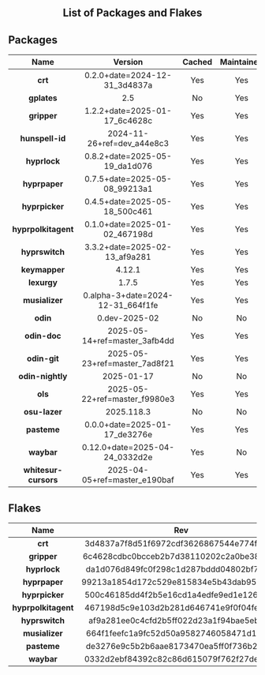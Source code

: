 <!--- This list was auto-generated. DO NOT edit this file manually. -->

<h2 align="center">List of Packages and Flakes</h2>

## Packages

| **Name** | **Version** | **Cached** | **Maintained** | **Homepage** |
| :-: | :-: | :-: | :-: | :-: |
| **crt** | 0.2.0+date=2024-12-31_3d4837a | Yes | Yes | [🌐](https://github.com/spitulax/crt) |
| **gplates** | 2.5 | No | Yes | [🌐](https://www.gplates.org) |
| **gripper** | 1.2.2+date=2025-01-17_6c4628c | Yes | Yes | [🌐](https://github.com/spitulax/gripper) |
| **hunspell-id** | 2024-11-26+ref=dev_a44e8c3 | Yes | Yes | [🌐](https://github.com/shuLhan/hunspell-id) |
| **hyprlock** | 0.8.2+date=2025-05-19_da1d076 | Yes | Yes | [🌐](https://github.com/hyprwm/hyprlock) |
| **hyprpaper** | 0.7.5+date=2025-05-08_99213a1 | Yes | Yes | [🌐](https://github.com/hyprwm/hyprpaper) |
| **hyprpicker** | 0.4.5+date=2025-05-18_500c461 | Yes | Yes | [🌐](https://github.com/hyprwm/hyprpicker) |
| **hyprpolkitagent** | 0.1.0+date=2025-01-02_467198d | Yes | Yes | [🌐](https://github.com/hyprwm/hyprpolkitagent) |
| **hyprswitch** | 3.3.2+date=2025-02-13_af9a281 | Yes | Yes | [🌐](https://github.com/h3rmt/hyprswitch) |
| **keymapper** | 4.12.1 | Yes | Yes | [🌐](https://github.com/houmain/keymapper) |
| **lexurgy** | 1.7.5 | Yes | Yes | [🌐](https://github.com/def-gthill/lexurgy) |
| **musializer** | 0.alpha-3+date=2024-12-31_664f1fe | Yes | Yes | [🌐](https://github.com/tsoding/musializer) |
| **odin** | 0.dev-2025-02 | No | No | [🌐](https://odin-lang.org/) |
| **odin-doc** | 2025-05-14+ref=master_3afb4dd | Yes | Yes | [🌐](https://github.com/odin-lang/pkg.odin-lang.org) |
| **odin-git** | 2025-05-23+ref=master_7ad8f21 | Yes | Yes | [🌐](https://odin-lang.org/) |
| **odin-nightly** | 2025-01-17 | No | No | [🌐](https://odin-lang.org/) |
| **ols** | 2025-05-22+ref=master_f9980e3 | Yes | Yes | [🌐](https://github.com/DanielGavin/ols) |
| **osu-lazer** | 2025.118.3 | No | No | [🌐](https://osu.ppy.sh) |
| **pasteme** | 0.0.0+date=2025-01-17_de3276e | Yes | Yes | [🌐](https://github.com/spitulax/pasteme) |
| **waybar** | 0.12.0+date=2025-04-24_0332d2e | Yes | No | [🌐](https://github.com/alexays/waybar) |
| **whitesur-cursors** | 2025-04-05+ref=master_e190baf | Yes | Yes | [🌐](https://github.com/vinceliuice/WhiteSur-cursors) |

## Flakes

| **Name** | **Rev** | **Maintained** | **Homepage** |
| :-: | :-: | :-: | :-: |
| **crt** | 3d4837a7f8d51f6972cdf3626867544e774f1965 | Yes | [🌐](https://github.com/spitulax/crt) |
| **gripper** | 6c4628cdbc0bcceb2b7d38110202c2a0be3813d8 | Yes | [🌐](https://github.com/spitulax/gripper) |
| **hyprlock** | da1d076d849fc0f298c1d287bddd04802bf7d0f9 | Yes | [🌐](https://github.com/hyprwm/hyprlock) |
| **hyprpaper** | 99213a1854d172c529e815834e5b43dab95a3b67 | Yes | [🌐](https://github.com/hyprwm/hyprpaper) |
| **hyprpicker** | 500c46185dd4f2b5e16cd1a4edfe9ed1e126452e | Yes | [🌐](https://github.com/hyprwm/hyprpicker) |
| **hyprpolkitagent** | 467198d5c9e103d2b281d646741e9f0f04fe0e8c | Yes | [🌐](https://github.com/spitulax/hyprpolkitagent) |
| **hyprswitch** | af9a281ee0c4cfd2b5ff022d23a1f94bae5ebbd3 | Yes | [🌐](https://github.com/H3rmt/hyprswitch) |
| **musializer** | 664f1feefc1a9fc52d50a9582746058471d12e28 | Yes | [🌐](https://github.com/spitulax/musializer) |
| **pasteme** | de3276e9c5b2b6aae8173470ea5ff0f736b28c5c | Yes | [🌐](https://github.com/spitulax/pasteme) |
| **waybar** | 0332d2ebf84392c82c86d615079f762f27de94ba | Yes | [🌐](https://github.com/alexays/waybar) |
